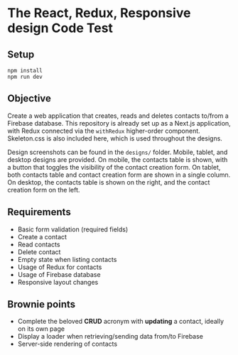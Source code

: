 # The React, Redux, Responsive design Code Test

## Setup

```
npm install
npm run dev
```

## Objective

Create a web application that creates, reads and deletes contacts to/from a Firebase database.
This repository is already set up as a Next.js application, with Redux connected via the `withRedux` 
higher-order component. Skeleton.css is also included here, which is used throughout the designs.

Design screenshots can be found in the `designs/` folder. Mobile, tablet, and desktop designs are provided. 
On mobile, the contacts table is shown, with a button that toggles the visibility of the contact creation form. 
On tablet, both contacts table and contact creation form are shown in a single column. On desktop, the contacts table 
is shown on the right, and the contact creation form on the left.

## Requirements

- Basic form validation (required fields)
- Create a contact
- Read contacts
- Delete contact
- Empty state when listing contacts
- Usage of Redux for contacts
- Usage of Firebase database
- Responsive layout changes

## Brownie points

- Complete the beloved **CRUD** acronym with **updating** a contact, ideally on its own page
- Display a loader when retrieving/sending data from/to Firebase
- Server-side rendering of contacts
